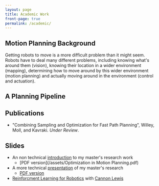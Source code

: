 ```yaml
---
layout: page
title: Academic Work
front-page: true
permalink: /academic/
---
```


## Motion Planning Background

Getting robots to move is a more difficult problem than it might seem.
Robots have to deal many different problems, including knowing what's around them (vision), knowing their location in a wider environment (mapping), determining how to move around by this wider environment (motion planning) and actually moving around in the environment (control and actuation).

## A Planning Pipeline



## Publications

* "Combining Sampling and Optimization for Fast Path Planning", Willey, Moll, and Kavraki. _Under Review_.

## Slides 

* An non technical [introduction](/engi600talk) to my master's research work
  * [PDF version](/assets/Optimization in Motion Planning.pdf)
* A more technical [presentation](/comp600talk) of my master's research
  * [PDF version](/assets/comp600talk.pdf)
* [Reinforcment Learning for Robotics](/assets/summer_2017_reinforcement_learning_slides.pdf) with [Cannon Lewis](http://cannontwo.com)
